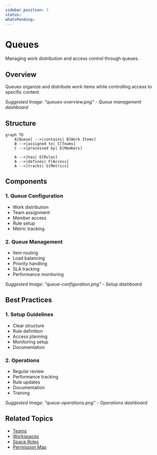 ```yaml
---
sidebar_position: 3
status: 
whatsPending: 
---
```


# Queues

Managing work distribution and access control through queues.

## Overview

Queues organize and distribute work items while controlling access to specific content.

_Suggested Image: "queues-overview.png" - Queue management dashboard_

## Structure

```mermaid
graph TD
    A[Queue] -->|contains| B[Work Items]
    B -->|assigned to| C[Teams]
    C -->|processed by| D[Members]
    
    A -->|has| E[Rules]
    A -->|defines| F[Access]
    A -->|tracks| G[Metrics]
```

## Components

### 1. Queue Configuration
- Work distribution
- Team assignment
- Member access
- Rule setup
- Metric tracking

### 2. Queue Management
- Item routing
- Load balancing
- Priority handling
- SLA tracking
- Performance monitoring

_Suggested Image: "queue-configuration.png" - Setup dashboard_

## Best Practices

### 1. Setup Guidelines
- Clear structure
- Rule definition
- Access planning
- Monitoring setup
- Documentation

### 2. Operations
- Regular review
- Performance tracking
- Rule updates
- Documentation
- Training

_Suggested Image: "queue-operations.png" - Operations dashboard_

## Related Topics
- [Teams](teams)
- [Workspaces](workspaces)
- [Space Roles](space-roles)
- [Permission Map](permission-map)


